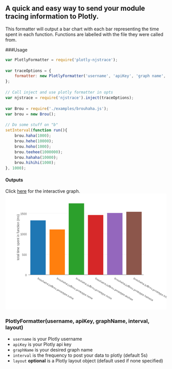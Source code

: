 ## A quick and easy way to send your module tracing information to Plotly.
This formatter will output a bar chart with each bar representing the time spent in each function. Functions are labelled with the file they were called from.

###Usage
```javascript
var PlotlyFormatter = require('plotly-njstrace');

var traceOptions = { 
	formatter: new PlotlyFormatter('username', 'apiKey', 'graph name', 5000) 
};

// Call inject and use plotly formatter in opts
var njstrace = require('njstrace').inject(traceOptions);

var Brou = require('./examples/brouhaha.js');
var brou = new Brou();

// Do some stuff on "b"
setInterval(function run(){
    brou.haha(1000);
    brou.hehe(10000);
    brou.hoho(1000);
    brou.teehee(1000000);
    brou.hahaha(10000);
    brou.hihihi(1000);
}, 1000);
```

#### Outputs
Click [here](https://plot.ly/~alexander.daniel/33) for the interactive graph.
![Output](readme.png)


### PlotlyFormatter(username, apiKey, graphName, interval, layout)	
- `username` is your Plotly username
- `apiKey` is your Plotly api key
- `graphName` is your desired graph name
- `interval` is the frequency to post your data to plotly (default 5s)
- `layout` **optional** is a Plotly layout object (default used if none specified)

